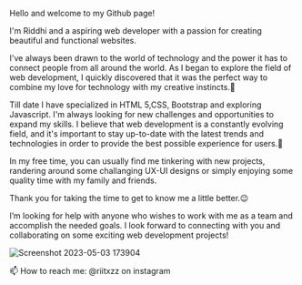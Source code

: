 
 Hello and welcome to my Github page!

I'm Riddhi and a aspiring web developer with a passion for creating beautiful and functional websites.

I've always been drawn to the world of technology and the power it has to connect people from all around the world. As I began to explore the field of web development, I quickly discovered that it was the perfect way to combine my love for technology with my creative instincts.👻

Till date I have specialized in HTML 5,CSS, Bootstrap and exploring Javascript. I'm always looking for new challenges and opportunities to expand my skills.
I believe that web development is a constantly evolving field, and it's important to stay up-to-date with the latest trends and technologies in order to provide the best possible experience for users.🤞

In my free time, you can usually find me tinkering with new projects, randering around some challanging UX-UI designs or simply enjoying some quality time with my family and friends.

Thank you for taking the time to get to know me a little better.😉 

 I’m looking for help with anyone who wishes to work with me as a team and accomplish the needed goals. 
I look forward to connecting with you and collaborating on some exciting web development projects!




![Screenshot 2023-05-03 173904](https://user-images.githubusercontent.com/132450823/235911777-5eaed6f3-6cab-4253-a485-2abfb419a1d9.png)

📫 How to reach me: @riitxzz on instagram 
